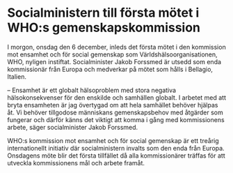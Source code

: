 # Socialministern till första mötet i WHO:s gemenskapskommission

I morgon, onsdag den 6 december, inleds det första mötet i den kommission mot ensamhet och för social gemenskap som Världshälsoorganisationen, WHO, nyligen instiftat. Socialminister Jakob Forssmed är utsedd som enda kommissionär från Europa och medverkar på mötet som hålls i Bellagio, Italien.

– Ensamhet är ett globalt hälsoproblem med stora negativa hälsokonsekvenser för den enskilde och samhällen globalt. I arbetet med att bryta ensamheten är jag övertygad om att hela samhället behöver hjälpas åt. Vi behöver tillgodose människans gemenskapsbehov med åtgärder som fungerar och därför känns det viktigt att komma i gång med kommissionens arbete, säger socialminister Jakob Forssmed.

WHO:s kommission mot ensamhet och för social gemenskap är ett treårig internationellt initiativ där socialministern invalts som den enda från Europa. Onsdagens möte blir det första tillfället då alla kommissionärer träffas för att utveckla kommissionens mål och arbete framåt.
